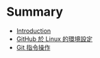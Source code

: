 # Summary

* [Introduction](README.md)
* [GitHub 於 Linux 的環境設定](git/README.md)
* [Git 指令操作](github_linux.md)

